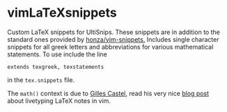 # vimLaTeXsnippets
Custom LaTeX snippets for UltiSnips. These snippets are in addition to the standard ones provided by [honza/vim-snippets.]( https://github.com/honza/vim-snippets) Includes single character snippets for all greek letters and abbreviations for various mathematical statements. 
To use include the line
```
extends texgreek, texstatements
```
in the `tex.snippets` file.

The `math()` context is due to [Gilles Castel](https://castel.dev/), read his very nice [blog post](https://castel.dev/post/lecture-notes-1/) about livetyping LaTeX notes in vim.
